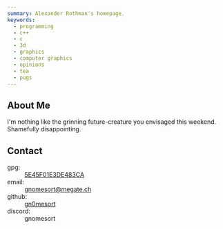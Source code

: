 ```yaml
---
summary: Alexander Rothman's homepage.
keywords:
  - programming
  - c++
  - c
  - 3d
  - graphics
  - computer graphics
  - opinions
  - tea
  - pugs
---
```

<h2 class="center-text">About Me</h2>
<p class="center-text">I'm nothing like the grinning future-creature you envisaged this weekend.<br />Shamefully disappointing.</p>
<h2 class="center-text">Contact</h2>
<dl class="contact-list">
  <dt>gpg:</dt>
  <dd><a href="/res/publickey.gpg">5E45F01E3DE483CA</a></dd>
  <dt>email:</dt>
  <dd><a href="mailto:gnomesort@megate.ch">gnomesort@megate.ch</a></dd>
  <dt>github:</dt>
  <dd><a href="https://github.com/gn0mesort/">gn0mesort</a></dd>
  <dt>discord:</dt>
  <dd>gnomesort</dd>
</dl>
